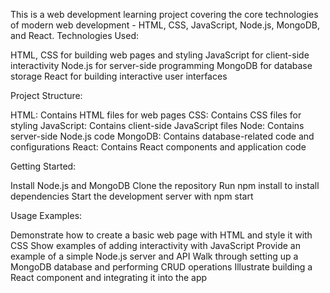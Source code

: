  This is a web development learning project covering the core technologies of modern web development - HTML, CSS, JavaScript, Node.js, MongoDB, and React.
Technologies Used:

HTML, CSS for building web pages and styling
JavaScript for client-side interactivity
Node.js for server-side programming
MongoDB for database storage
React for building interactive user interfaces


Project Structure:

HTML: Contains HTML files for web pages
CSS: Contains CSS files for styling
JavaScript: Contains client-side JavaScript files
Node: Contains server-side Node.js code
MongoDB: Contains database-related code and configurations
React: Contains React components and application code


Getting Started:

Install Node.js and MongoDB
Clone the repository
Run npm install to install dependencies
Start the development server with npm start


Usage Examples:

Demonstrate how to create a basic web page with HTML and style it with CSS
Show examples of adding interactivity with JavaScript
Provide an example of a simple Node.js server and API
Walk through setting up a MongoDB database and performing CRUD operations
Illustrate building a React component and integrating it into the app
